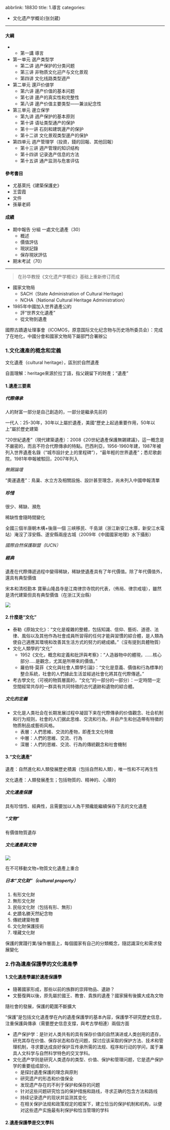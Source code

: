 abbrlink: 18830
title: 1.導言
categories:
  - 文化遗产学概论(张剑葳)
---
#### 大綱

- - 第一講 導言
- ﻿第一单元 選产类型学
	- ﻿第二讲 過产保护的分类问题
	- ﻿第三讲 非物质文化迎产与文化景观
	- ﻿第四讲 文化线路类型週产
- ﻿第二単元 還戸价値学
	- ﻿第六讲 邊产价值的基本问题
	- ﻿第七讲 邊产的真实性和完整性
	- ﻿第八讲 邊产价值主要类型——兼淡紀念性
- ﻿第三単元 邊立保学
	- ﻿第九讲 週产保护的基本原则
	- ﻿第十讲 语址类型通产的保护
	- ﻿第十一讲 石刻和建筑邊产的保护
	- ﻿第十二讲 文化景观类型邊产的保护
- ﻿第四单元 週产管理学（投資，錢的回報、其他回報）
	- ﻿第十三讲  週产管理的知识结构
	- ﻿第十四讲  记录逸产信息的方法
	- ﻿第十五讲  通产监测与危害评估

#### 參考書目

- 尤基萊托《建築保護史》
- 王雲霞
- 文件
- 孫華老師

#### 成績

- 期中報告 分組 一處文化遺產（30）
	- 概述
	- 價值評估
	- 現狀記錄
	- 保存現狀評估
- 期末考試（70）

***

> 在孙华教授《文化遗产学概论》基础上重新修订而成

- 國家文物局
	- SACH（State Administration of Cultural Heritage）
	- NCHA（National Cultural Heritage Administration）
- 1985年中國加入世界遺產公約
	- 評“世界文化遺產”
	- 從文物到遺產

國際古蹟遺址理事會（ICOMOS，原意国际文化纪念物与历史场所委员会）：完成了在地化，中國分會和國家文物局下屬部門合署辦公

### 1.文化遺產的概念和定義

文化遺產（cultural heritage），區別於自然遺產

自面理解：heritage來源於拉丁語，指父親留下的財產；“遺產”

#### 1.遺產三要素

##### 代際傳承

人的財富一部分是自己創造的，一部分是繼承先前的

一代人：25-30年，30年以上屬於遺產，美國“歷史上起過重要作用，50年以上”屬於歷史建築

“20世紀遺產”（現代建築遺產）：2008《20世紀遺產保護無錫建議》，這一概念是不嚴密的，而且不符合代際傳承的特點。巴西利亞，1956-1960年建，1987年被列入世界遺產名錄（“城市設計史上的里程碑”），“最年輕的世界遺產”；悉尼歌劇院，1981年申報被駁回，2007年列入

*無錫論壇*

“奧運遺產”：鳥巢、水立方及相關設施、設計甚至理念，尚未列入中國申報清單

##### 珍惜

很少、稀缺、瀕危

稀缺性會隨時間變化

全國三個半唐朝木構+後唐一個
三峽移民、千島湖（浙江新安江水庫，新安江水電站）淹沒了淳安縣、遂安縣兩座古城（2009年《中國國家地理》水下攝影）

*國際自然保護聯盟（IUCN）*

##### 經典

遺產在代際傳遞過程中變得稀缺，稀缺使遺產具有了年代價值。除了年代價值外，還具有典型價值

宋本和清校勘本
寶華山隆昌寺是江南律宗寺院的代表，（佈局、律宗戒壇），雖然是清代建築但具有典型價值（在浙江天台縣）

![](001.png)

#### 2.什麼是“文化”

- 泰勒《原始文化》：“文化是複雜的整體，包括知識、信仰、藝術、道德、法律、風俗以及其他作為社會成員所習得的任何才能與習慣的綜合體，是人類為使自己適應其環境和改善其生活方式的努力的總成績。”（沒有提到具體物質）
- 文化人類學的“文化”
	- 1952《文化，概念和定義和批評與考察》：“人造器物中的體現，……核心部分…..是觀念，尤其是所帶來的價值。”
	- 羅伯特·莫菲《文化與社會人類學引論》：“文化是意義、價值和行為標準的整合系統，社會的人們據此生活並經過社會化將其在代際傳遞。”
- 考古學文化（可視的物質層面的，“文化”的一部分的一部分）：一定時間一定空間經常共存的一群具有共同特徵的古代遺跡和遺物的綜合體。

##### 文化的定義

- ﻿文化是人类社会在长期发展过程中凝固下来在代際傳承的价值觀念、社会机制和行为规则，社會的人们据此思维、交流和行為，并自产生和创造帶有特徵的物质制品或藝術风格。
	- 表層：人們思維、交流的產物，即產生文化特徵
	- 中層：人們的思維、交流、行為
	- 深層：人們的思維、交流、行為的傳統觀念和社會機制

#### 3.“文化遺產”

遺產：自然進化和人類發展歷史積澱（包括自然和人類），唯一性和不可再生性

文化遺產：人類發展產生；包括物質的、精神的、心理的

##### 文化遺產保護

具有珍惜性、經典性，且需要加以人為干預纔能繼續保存下去的文化遺產

##### “文物”

有價值物質遺存

##### 文化遺產與文物

![](002.png)

在不可移動文物=物質文化遺產上重合

##### 日本“文化財”（cultural property）

1. 有形文化財
2. 無形文化財
3. 民俗文化財（包括有形、無形）
4. 史蹟名勝天然紀念物
5. 傳統建築物羣
6. 文化財保護技術
7. 埋藏文化財

保護的實踐行業/操作層面上，每個國家有自己的分類概念，隨認識深化和需求發展變化

### 2.作為遺產保護學的文化遺產學

#### 1.文化遺產學屬於遺產保護學

- 隨著國家形成，那些以前的族群的崇拜物品、遺跡？
- 文藝復興以後，原先屬於國王、教會、貴族的遺產？國家擁有後擴大成為文物

隨社會的發展，保護的範圍不斷擴大

“保護”是包括文化遺產學在內的遺產保護學的基本內容，保護學不研究歷史信息，注重保護與傳承（需要歷史信息支撐，與考古學相連）兩個方面

- 遗产保护学：是针对人类共有的具有保存价值的自然演进或人类创用的遗存，研充其存在价值、保存状态和存在问题，探讨应该采取的保护方法、技术和管理机制，寻求要达成良好保护互传承所需的法规、程序和行动的学问，属于兼具人文科学与自然科学特色的交叉学科。
- 文化遗产学则是研究人类遗存的类型、价值、保护和管理问题，它是遗产保护学的重要组成部分。
    - 是探討遺產保護的理念與原則
    - 研究遗产的形态和价值保全
    - 发现遗产存在的不利于保护和保存的问题
    - 针对这些问题研究恰当的保护措施和路线，寻求正确的包含方法和路线
    - 持续记录遗产的现状并监测其变化
    - 在相关保护法规和政策规定的框架下，建立恰当的保护机制和机构，以便对这些遗产实施最有利保护和恰当管理的学科

#### 2.遺產保護學是交叉學科

